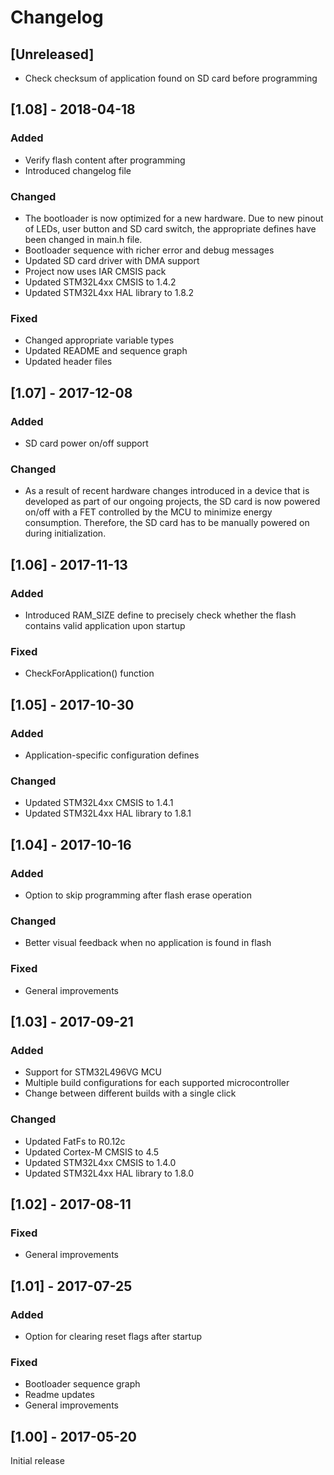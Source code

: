 # Changelog

## [Unreleased]
- Check checksum of application found on SD card before programming


## [1.08] - 2018-04-18
### Added
- Verify flash content after programming
- Introduced changelog file
### Changed
- The bootloader is now optimized for a new hardware. Due to new pinout of LEDs, user button and SD card switch, the appropriate defines have been changed in main.h file.
- Bootloader sequence with richer error and debug messages
- Updated SD card driver with DMA support
- Project now uses IAR CMSIS pack
- Updated STM32L4xx CMSIS to 1.4.2
- Updated STM32L4xx HAL library to 1.8.2
### Fixed
- Changed appropriate variable types
- Updated README and sequence graph
- Updated header files


## [1.07] - 2017-12-08
### Added
- SD card power on/off support
### Changed
- As a result of recent hardware changes introduced in a device that is developed as part of our ongoing projects, the SD card is now powered on/off with a FET controlled by the MCU to minimize energy consumption. Therefore, the SD card has to be manually powered on during initialization.


## [1.06] - 2017-11-13
### Added
- Introduced RAM_SIZE define to precisely check whether the flash contains valid application upon startup
### Fixed
- CheckForApplication() function


## [1.05] - 2017-10-30
### Added
- Application-specific configuration defines
### Changed
- Updated STM32L4xx CMSIS to 1.4.1
- Updated STM32L4xx HAL library to 1.8.1


## [1.04] - 2017-10-16
### Added
- Option to skip programming after flash erase operation
### Changed
- Better visual feedback when no application is found in flash
### Fixed
- General improvements


## [1.03] - 2017-09-21
### Added
- Support for STM32L496VG MCU
- Multiple build configurations for each supported microcontroller
- Change between different builds with a single click
### Changed
- Updated FatFs to R0.12c
- Updated Cortex-M CMSIS to 4.5
- Updated STM32L4xx CMSIS to 1.4.0
- Updated STM32L4xx HAL library to 1.8.0


## [1.02] - 2017-08-11
### Fixed
- General improvements


## [1.01] - 2017-07-25
### Added
- Option for clearing reset flags after startup
### Fixed
- Bootloader sequence graph
- Readme updates
- General improvements


## [1.00] - 2017-05-20
Initial release
